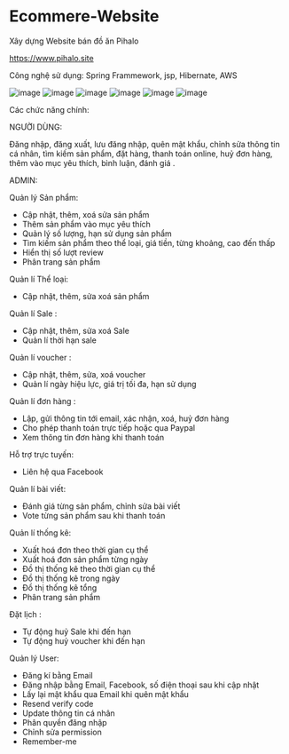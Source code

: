 # Ecommere-Website
Xây dựng Website bán đồ ăn Pihalo


https://www.pihalo.site

Công nghệ sử dụng: Spring Frammework, jsp, Hibernate, AWS

![image](https://github.com/hoangsonvn/Ecommere-Website/assets/105777379/860f234d-8062-40aa-9867-f095ee2ba64e)
![image](https://github.com/hoangsonvn/Ecommere-Website/assets/105777379/892d5169-eb26-4839-b6c7-583d967930d3)
![image](https://github.com/hoangsonvn/Ecommere-Website/assets/105777379/f6b8e509-daf1-4c46-8dc8-39c3b33dacd3)
![image](https://github.com/hoangsonvn/Ecommere-Website/assets/105777379/84c1c819-0df0-401f-b075-f4bb8fccfc9e)
![image](https://github.com/hoangsonvn/Ecommere-Website/assets/105777379/02a7116f-289b-43e6-9d64-4bf68965a4c0)
![image](https://github.com/hoangsonvn/Ecommere-Website/assets/105777379/7d80e0ec-642e-4768-9deb-609c37b815cf)


Các chức năng chính:

NGƯỜI DÙNG:

Đăng nhập, đăng xuất, lưu đăng nhập, quên mật khẩu,
chỉnh sửa thông tin cá nhân,
tìm kiếm sản phẩm, đặt hàng, thanh toán online, huỷ đơn hàng,
thêm vào mục yêu thích, bình luận, đánh giá .


ADMIN:

Quản lý Sản phẩm:
-	Cập nhật, thêm, xoá sửa sản phẩm
-	Thêm sản phẩm vào mục yêu thích
-	Quản lý số lượng, hạn sử dụng sản phẩm
-	Tìm kiếm sản phẩm theo thể loại, giá tiền, từng khoảng, cao đến thấp 
-	Hiển thị số lượt review 
-	Phân trang sản phẩm


Quản lí Thể loại:
-	Cập nhật, thêm, sửa xoá sản phẩm


Quản lí Sale :
-	Cập nhật, thêm, sửa xoá Sale
-	Quản lí thời hạn sale


Quản lí voucher :
-	Cập nhật, thêm, sửa, xoá voucher
-	Quản lí ngày hiệu lực, giá trị tối đa, hạn sử dụng


Quản lí đơn hàng : 
-	Lập, gửi thông tin tới email, xác nhận, xoá, huỷ đơn hàng
-	Cho phép thanh toán trực tiếp hoặc qua Paypal
-	Xem thông tin đơn hàng khi thanh toán


Hỗ trợ trực tuyến:
-	Liên hệ qua Facebook


Quản lí bài viết:
-	Đánh giá từng sản phẩm, chỉnh sửa bài viết
-	Vote từng sản phẩm sau khi thanh toán


Quản lí thống kê:
-	Xuất hoá đơn theo thời gian cụ thể
-	Xuất hoá đơn sản phẩm từng ngày
-	Đồ thị thống kê theo thời gian cụ thể
-	Đồ thị thống kê trong ngày
-	Đồ thị thống kê tổng
-	Phân trang sản phẩm


Đặt lịch :
-	Tự động huỷ Sale khi đến hạn
-	Tự động huỷ voucher khi đến hạn


Quản lý User: 
-	Đăng kí bằng Email
-	Đăng nhập bằng Email, Facebook, số điện thoại sau khi cập nhật
-	Lấy lại mật khẩu qua Email khi quên mật khẩu
-	Resend verify code
-	Update thông tin cá nhân
-	Phân quyền đăng nhập
-	Chỉnh sửa permission
-	Remember-me
